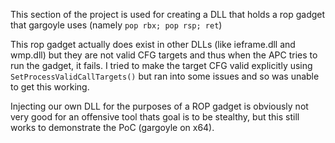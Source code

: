 This section of the project is used for creating a DLL that holds a rop gadget that gargoyle uses (namely `pop rbx; pop rsp; ret`)

This rop gadget actually does exist in other DLLs (like ieframe.dll and wmp.dll) but they are not valid CFG targets and thus when the APC tries to run the gadget, it fails. I tried to make the target CFG valid explicitly using `SetProcessValidCallTargets()` but ran into some issues and so was unable to get this working.

Injecting our own DLL for the purposes of a ROP gadget is obviously not very good for an offensive tool thats goal is to be stealthy, but this still works to demonstrate the PoC (gargoyle on x64).
